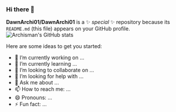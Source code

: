 ### Hi there 👋


**DawnArchi01/DawnArchi01** is a ✨ _special_ ✨ repository because its `README.md` (this file) appears on your GitHub profile.
![Archisman's GitHub stats](https://github-readme-stats.vercel.app/api?username=DawnArchi01&show_icons=true&theme=radical)

Here are some ideas to get you started:

- 🔭 I’m currently working on ...
- 🌱 I’m currently learning ...
- 👯 I’m looking to collaborate on ...
- 🤔 I’m looking for help with ...
- 💬 Ask me about ...
- 📫 How to reach me: ...
- 😄 Pronouns: ...
- ⚡ Fun fact: ...

